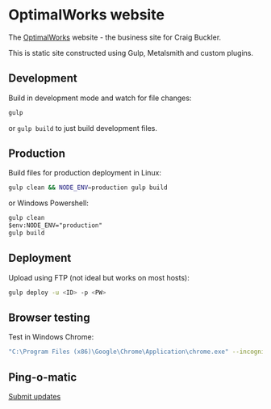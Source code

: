 # OptimalWorks website

The [OptimalWorks](https://www.optimalworks.net/) website - the business site for Craig Buckler.

This is static site constructed using Gulp, Metalsmith and custom plugins.


## Development

Build in development mode and watch for file changes:

```bash
gulp
```

or `gulp build` to just build development files.


## Production

Build files for production deployment in Linux:

```bash
gulp clean && NODE_ENV=production gulp build
```

or Windows Powershell:

```ps
gulp clean
$env:NODE_ENV="production"
gulp build
```

## Deployment

Upload using FTP (not ideal but works on most hosts):

```bash
gulp deploy -u <ID> -p <PW>
```

## Browser testing

Test in Windows Chrome:

```bash
"C:\Program Files (x86)\Google\Chrome\Application\chrome.exe" --incognito --auto-open-devtools-for-tabs http://localhost:8000/
```


## Ping-o-matic

[Submit updates](https://pingomatic.com/ping/?title=OptimalWorks+Ltd&blogurl=https%3A%2F%2Fwww.optimalworks.net%2F&rssurl=https%3A%2F%2Fwww.optimalworks.net%2Ffeed.xml&chk_weblogscom=on&chk_blogs=on&chk_feedburner=on&chk_newsgator=on&chk_myyahoo=on&chk_pubsubcom=on&chk_blogdigger=on&chk_weblogalot=on&chk_newsisfree=on&chk_topicexchange=on&chk_google=on&chk_tailrank=on&chk_skygrid=on&chk_collecta=on&chk_superfeedr=on)
